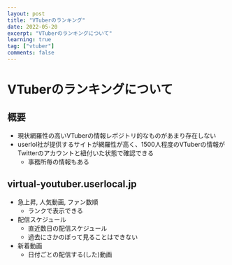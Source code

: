 ```yaml
---
layout: post
title: "VTuberのランキング"
date: 2022-05-20
excerpt: "VTuberのランキングについて"
learning: true
tag: ["vtuber"]
comments: false
---
```


# VTuberのランキングについて

## 概要
 - 現状網羅性の高いVTuberの情報レポジトリ的なものがあまり存在しない
 - userlol社が提供するサイトが網羅性が高く、1500人程度のVTuberの情報がTwitterのアカウントと紐付いた状態で確認できる
   - 事務所毎の情報もある

## virtual-youtuber.userlocal.jp
 - 急上昇, 人気動画, ファン数順
   - ランクで表示できる
 - 配信スケジュール
   - 直近数日の配信スケジュール
   - 過去にさかのぼって見ることはできない
 - 新着動画
   - 日付ごとの配信する(した)動画
